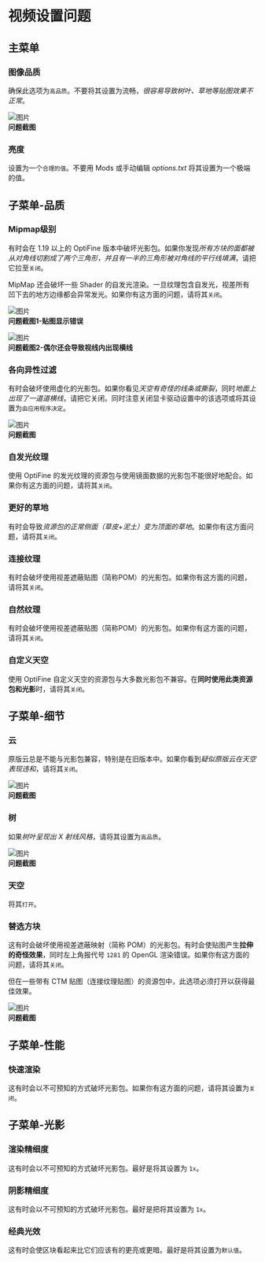 # 视频设置问题

## 主菜单

### 图像品质

确保此选项为`高品质`。不要将其设置为流畅，*很容易导致树叶、草地等贴图效果不正常*。

![图片](/images/answer_java/quality.png)  
**问题截图**

### 亮度

设置为一个`合理的值`。不要用 Mods 或手动编辑 *options.txt* 将其设置为一个极端的值。

## 子菜单-品质

### Mipmap级别

有时会在 1.19 以上的 OptiFine 版本中破坏光影包。如果你发现*所有方块的面都被从对角线切割成了两个三角形，并且有一半的三角形被对角线的平行线填满*，请把它拉至`关闭`。

MipMap 还会破坏一些 Shader 的自发光渲染。一旦纹理包含自发光，视差所有凹下去的地方边缘都会异常发光。如果你有这方面的问题，请将其`关闭`。

![图片](/images/answer_java/mipmap.png)  
**问题截图1-贴图显示错误**

![图片](/images/answer_java/line.png)  
**问题截图2-偶尔还会导致视线内出现横线**

### 各向异性过滤

有时会破坏使用虚化的光影包。如果你看见*天空有奇怪的线条或撕裂*，同时*地面上出现了一道道横线*，请把它关闭。同时注意关闭显卡驱动设置中的该选项或将其设置为`由应用程序决定`。

![图片](/images/answer_java/cloud.png)  
**问题截图**

### 自发光纹理

使用 OptiFine 的发光纹理的资源包与使用镜面数据的光影包不能很好地配合。如果你有这方面的问题，请将其`关闭`。

### 更好的草地

有时会导致*资源包的正常侧面（草皮+泥土）变为顶面的草地*。如果你有这方面问题，请将其`关闭`。

### 连接纹理

有时会破坏使用视差遮蔽贴图（简称POM）的光影包。如果你有这方面的问题，请将其`关闭`。

### 自然纹理

有时会破坏使用视差遮蔽贴图（简称POM）的光影包。如果你有这方面的问题，请将其`关闭`。

### 自定义天空

使用 OptiFine 自定义天空的资源包与大多数光影包不兼容。在**同时使用此类资源包和光影**时，请将其`关闭`。

## 子菜单-细节

### 云

原版云总是不能与光影包兼容，特别是在旧版本中。如果你看到*疑似原版云在天空表现违和*，请将其`关闭`。

![图片](/images/answer_java/cloud-origin.png)  
**问题截图**

### 树

如果*树叶呈现出 X 射线风格*，请将其设置为`高品质`。

![图片](/images/answer_java/leaves.jpg)  
**问题截图**

### 天空

将其`打开`。

### 替选方块

这有时会破坏使用视差遮蔽映射（简称 POM）的光影包。有时会使贴图产生**拉伸的奇怪效果**，同时左上角报代号 `1281` 的 OpenGL 渲染错误。如果你有这方面的问题，请将其`关闭`。

但在一些带有 CTM 贴图（连接纹理贴图）的资源包中，此选项必须打开以获得最佳效果。

![图片](/images/answer_java/draw.png)  
**问题截图**

## 子菜单-性能

### 快速渲染

这有时会以不可预知的方式破坏光影包。如果你有这方面的问题，请将其设置为`关闭`。

## 子菜单-光影

### 渲染精细度

这有时会以不可预知的方式破坏光影包。最好是将其设置为 `1x`。

### 阴影精细度

这有时会以不可预知的方式破坏光影包。最好是把将其设置为 `1x`。

### 经典光效

这有时会使区块看起来比它们应该有的更亮或更暗。最好是将其设置为`默认值`。
